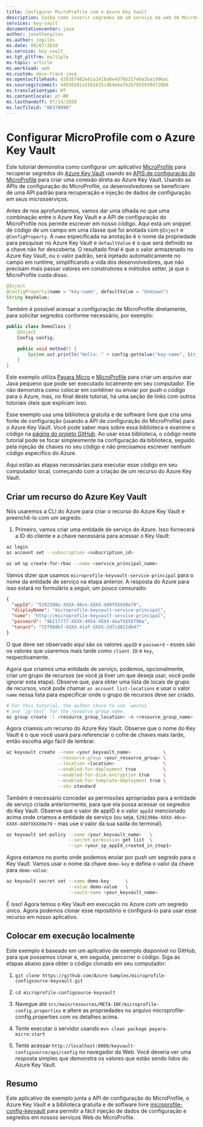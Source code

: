 ```yaml
---
title: Configurar MicroProfile com o Azure Key Vault
description: Saiba como inserir segredos em um serviço da web de MicroProfile com o Azure Key Vault
services: key-vault
documentationcenter: java
author: jonathangiles
ms.author: jogiles
ms.date: 09/07/2018
ms.service: key-vault
ms.tgt_pltfrm: multiple
ms.topic: article
ms.workload: web
ms.custom: devx-track-java
ms.openlocfilehash: d38387482e81a1418a0e4d76b217e0a1ba1d96ac
ms.sourcegitcommit: 44016b81a15b1625c464e6a7b2bfb55938df20b6
ms.translationtype: HT
ms.contentlocale: pt-BR
ms.lasthandoff: 07/14/2020
ms.locfileid: "86379890"
---
```

# <a name="configure-microprofile-with-azure-key-vault"></a>Configurar MicroProfile com o Azure Key Vault

Este tutorial demonstra como configurar um aplicativo [MicroProfile](http://microprofile.io) para recuperar segredos do [Azure Key Vault](https://azure.microsoft.com/services/key-vault/) usando as [APIS de configuração do MicroProfile](https://microprofile.io/project/eclipse/microprofile-config) para criar uma conexão direta ao Azure Key Vault. Usando as APIs de configuração do MicroProfile, os desenvolvedores se beneficiam de uma API padrão para recuperação e injeção de dados de configuração em seus microsserviços.

Antes de nos aprofundarmos, vamos dar uma olhada no que uma combinação entre o Azure Key Vault e a API de configuração do MicroProfile nos permite escrever em nosso código. Aqui está um snippet de código de um campo em uma classe que foi anotada com `@Inject` e `@ConfigProperty`. A `name` especificada na anotação é o nome da propriedade para pesquisar no Azure Key Vault e `defaultValue` é o que será definido se a chave não for descoberta. O resultado final é que o valor armazenado no Azure Key Vault, ou o valor padrão, será injetado automaticamente no campo em runtime, simplificando a vida dos desenvolvedores, que não precisam mais passar valores em construtores e métodos setter, já que o MicroProfile cuida disso.

```java
@Inject
@ConfigProperty(name = "key-name", defaultValue = "Unknown")
String keyValue;
```

Também é possível acessar a configuração de MicroProfile diretamente, para solicitar segredos conforme necessário, por exemplo:

```java
public class DemoClass {
    @Inject
    Config config;

    public void method() {
        System.out.println("Hello: " + config.getValue("key-name", String.class));
    }
}
```

Este exemplo utiliza [Payara Micro](https://www.payara.fish/payara_micro) e [MicroProfile](https://microprofile.io/) para criar um arquivo war Java pequeno que pode ser executado localmente em seu computador. Ele não demonstra como colocar em contêiner ou enviar por push o código para o Azure, mas, no final deste tutorial, há uma seção de links com outros tutoriais úteis que explicam isso.

Esse exemplo usa uma biblioteca gratuita e de software livre que cria uma fonte de configuração (usando a API de configuração do MicroProfile) para o Azure Key Vault. Você pode saber mais sobre essa biblioteca e examine o código na [página do projeto GitHub](https://github.com/Azure/azure-microprofile/tree/master/microprofile-config-keyvault). Ao usar essa biblioteca, o código neste tutorial pode se focar simplesmente na configuração da biblioteca, seguido pela injeção de chaves no seu código e não precisamos escrever nenhum código específico do Azure.

Aqui estão as etapas necessárias para executar esse código em seu computador local, começando com a criação de um recurso do Azure Key Vault.

## <a name="creating-an-azure-key-vault-resource"></a>Criar um recurso do Azure Key Vault

Nós usaremos a CLI do Azure para criar o recurso do Azure Key Vault e preenchê-lo com um segredo.

1. Primeiro, vamos criar uma entidade de serviço do Azure. Isso fornecerá a ID do cliente e a chave necessária para acessar o Key Vault:

```bash
az login
az account set --subscription <subscription_id>

az ad sp create-for-rbac --name <service_principal_name>
```

Vamos dizer que usamos `microprofile-keyvault-service-principal` para o nome da entidade de serviço na etapa anterior. A resposta do Azure para isso estará no formulário a seguir, um pouco censurado:

```json
{
  "appId": "5292398e-XXXX-40ce-XXXX-d49fXXXX9e79",
  "displayName": "microprofile-keyvault-service-principal",
  "name": "http://microprofile-keyvault-service-principal",
  "password": "9b217777-XXXX-4954-XXXX-deafXXXX790a",
  "tenant": "72f988bf-XXXX-41af-XXXX-2d7cd011db47"
}
```

O que deve ser observado aqui são os valores `appID` e `password` - esses são os valores que usaremos mais tarde como `client ID` e `key`, respectivamente.

Agora que criamos uma entidade de serviço, podemos, opcionalmente, criar um grupo de recursos (se você já tiver um que deseja usar, você pode ignorar esta etapa). Observe que, para obter uma lista de locais de grupo de recursos, você pode chamar `az account list-locations` e usar o valor `name` nessa lista para especificar onde o grupo de recursos deve ser criado.

```bash
# For this tutorial, the author chose to use `westus`
# and `jg-test` for the resource group name.
az group create -l <resource_group_location> -n <resource_group_name>
```

Agora criamos um recurso do Azure Key Vault. Observe que o nome do Key Vault é o que você usará para referenciar o cofre de chaves mais tarde, então escolha algo fácil de lembrar.

```bash
az keyvault create --name <your_keyvault_name>            \
                   --resource-group <your_resource_group> \
                   --location <location>                  \
                   --enabled-for-deployment true          \
                   --enabled-for-disk-encryption true     \
                   --enabled-for-template-deployment true \
                   --sku standard
```

Também é necessário conceder as permissões apropriadas para a entidade de serviço criada anteriormente, para que ela possa acessar os segredos do Key Vault. Observe que o valor de appID é o valor `appId` mencionado acima onde criamos a entidade de serviço (ou seja, `5292398e-XXXX-40ce-XXXX-d49fXXXX9e79` - mas use o valor da sua saída do terminal).

```bash
az keyvault set-policy --name <your_keyvault_name>   \
                       --secret-permission get list  \
                       --spn <your_sp_appId_created_in_step1>
```

Agora estamos no ponto onde podemos enviar por push um segredo para o Key Vault. Vamos usar o nome da chave `demo-key` e defina o valor da chave para `demo-value`:

```bash
az keyvault secret set --name demo-key      \
                       --value demo-value   \
                       --vault-name <your_keyvault_name>  
```

É isso! Agora temos o Key Vault em execução no Azure com um segredo único. Agora podemos clonar esse repositório e configurá-lo para usar esse recurso em nosso aplicativo.

## <a name="getting-up-and-running-locally"></a>Colocar em execução localmente

Este exemplo é baseado em um aplicativo de exemplo disponível no GitHub, para que possamos clonar e, em seguida, percorrer o código. Siga as etapas abaixo para obter o código clonado em seu computador:

1. `git clone https://github.com/Azure-Samples/microprofile-configsource-keyvault.git`

1. `cd microprofile-configsource-keyvault`

1. Navegue até `src/main/resources/META-INF/microprofile-config.properties` e altere as propriedades no arquivo microprofile-config.properties com os detalhes acima.

1. Tente executar o servidor usando `mvn clean package payara-micro:start`

1. Tente acessar `http://localhost:8080/keyvault-configsource/api/config` no navegador da Web. Você deveria ver uma resposta simples que demonstra os valores que estão sendo lidos do Azure Key Vault.

## <a name="summary"></a>Resumo

Este aplicativo de exemplo junta a API de configuração do MicroProfile, o Azure Key Vault e a biblioteca gratuita e de software livre [microprofile-config-keyvault](https://github.com/Azure/azure-microprofile/tree/master/microprofile-config-keyvault) para permitir a fácil injeção de dados de configuração e segredos em nossos serviços Web do MicroProfile.
